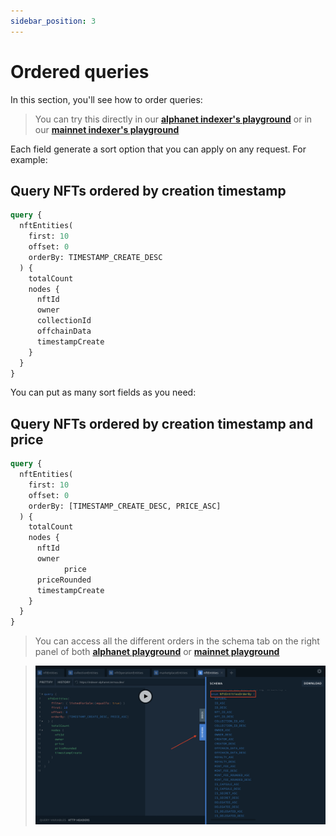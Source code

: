 ```yaml
---
sidebar_position: 3
---
```


# Ordered queries

In this section, you'll see how to order queries:

> You can try this directly in our **[alphanet indexer's playground](https://indexer-alphanet.ternoa.dev/)** or in our **[mainnet indexer's playground](https://indexer-mainnet.ternoa.network/)**

Each field generate a sort option that you can apply on any request. For example:

## Query NFTs ordered by creation timestamp

```graphql showLineNumbers
query {
  nftEntities(
    first: 10
    offset: 0
    orderBy: TIMESTAMP_CREATE_DESC
  ) {
    totalCount
    nodes {
      nftId
      owner
      collectionId
      offchainData
      timestampCreate
    }
  }
}
```

You can put as many sort fields as you need:

## Query NFTs ordered by creation timestamp and price

```graphql showLineNumbers
query {
  nftEntities(
    first: 10
    offset: 0
    orderBy: [TIMESTAMP_CREATE_DESC, PRICE_ASC]
  ) {
    totalCount
    nodes {
      nftId
      owner
			price
      priceRounded
      timestampCreate
    }
  }
}
```

> You can access all the different orders in the schema tab on the right panel of both **[alphanet playground](https://indexer-alphanet.ternoa.dev/)** or **[mainnet playground](https://indexer-mainnet.ternoa.network/)**

> ![sortFields](./sort-playground.png)
